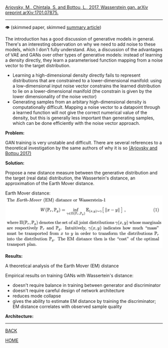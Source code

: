[Arjovsky, M., Chintala, S. and Bottou, L., 2017. Wasserstein gan. arXiv preprint arXiv:1701.07875.](https://arxiv.org/pdf/1701.07875.pdf)

---

👁️ (skimmed paper, skimmed [summary article](https://lilianweng.github.io/lil-log/2017/08/20/from-GAN-to-WGAN.html))

The introduction has a good discussion of generative models in general. 
There's an interesting observation on why we need to add noise to these models, which I don't fully understand.
Also, a discussion  of the advantages of VAE and GANs over other types of generative models: instead of learning a density directly, they learn a parameterised function mapping from a noise vector to the target distribution.

- Learning a high-dimensional density directly fails to represent distributions that are constrained to a lower-dimensional manifold: using a low-dimensional input noise vector constrains the learned distribution to lie on a lower-dimensional manifold (the constrain is given by the lower dimensionality of the noise vector)
- Generating samples from an arbitary high-dimensional density is computationally difficult. Mapping a noise vector to a datapoint through a learned function will not give the correct numerical value of the density, but this is generally less important than generating samples, which can be done efficiently with the noise vector approach. 

**Problem:**

GAN training is very unstable and difficult. There are several references to a theoretical investigation by the same authors of why it is so [(Arjovsky and Bottou 2017)](../arjovsky_and_bottou_2017/summary.md)

**Solution:**

Propose a new distance measure between the generative distribution and the target (real data) distribution, the Wassertein's distance, an approximation of the Earth Mover distance.

Earth Mover distance: 
![](../arjovsky_et_al_2017/arjovsky_et_al_2017_distance_1.png)

**Results:**

A theoretical analysis of the Earth Mover (EM) distance

Empirical results on training GANs with Wassertein's distance:

- doesn't require balance in training between generator and discriminator
- doesn't require careful design of network architecture
- reduces mode collapse
- gives the ability to estimate EM distance by training the discriminator; EM distance correlates with observed sample quality

**Architecture:**

---

[BACK](../index.md)

[HOME](../../../index.md)